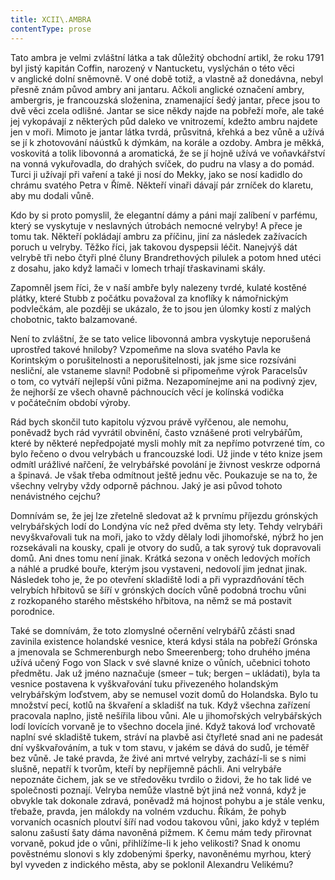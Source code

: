 ```yaml
---
title: XCII\.AMBRA
contentType: prose
---
```


  

Tato ambra je velmi zvláštní látka a tak důležitý obchodní artikl, že roku 1791 byl jistý kapitán Coffin, narozený v Nantucketu, vyslýchán o této věci v anglické dolní sněmovně. V oné době totiž, a vlastně až donedávna, nebyl přesně znám původ ambry ani jantaru. Ačkoli anglické označení ambry, ambergris, je francouzská složenina, znamenající šedý jantar, přece jsou to dvě věci zcela odlišné. Jantar se sice někdy najde na pobřeží moře, ale také jej vykopávají z některých půd daleko ve vnitrozemí, kdežto ambru najdete jen v moři. Mimoto je jantar látka tvrdá, průsvitná, křehká a bez vůně a užívá se jí k zhotovování náústků k dýmkám, na korále a ozdoby. Ambra je měkká, voskovitá a tolik libovonná a aromatická, že se jí hojně užívá ve voňavkářství na vonná vykuřovadla, do drahých svíček, do pudru na vlasy a do pomád. Turci ji užívají při vaření a také ji nosí do Mekky, jako se nosí kadidlo do chrámu svatého Petra v Římě. Někteří vinaři dávají pár zrníček do klaretu, aby mu dodali vůně.

Kdo by si proto pomyslil, že elegantní dámy a páni mají zalíbení v parfému, který se vyskytuje v neslavných útrobách nemocné velryby! A přece je tomu tak. Někteří pokládají ambru za příčinu, jiní za následek zažívacích poruch u velryby. Těžko říci, jak takovou dyspepsii léčit. Nanejvýš dát velrybě tři nebo čtyři plné čluny Brand­rethových pilulek a potom hned utéci z dosahu, jako když lamači v lomech trhají třaskavinami skály.

Zapomněl jsem říci, že v naší ambře byly nalezeny tvrdé, kulaté kostěné plátky, které Stubb z počátku považoval za knoflíky k námořnickým podvlečkám, ale později se ukázalo, že to jsou jen úlomky kostí z malých chobotnic, takto balzamované.

Není to zvláštní, že se tato velice libovonná ambra vyskytuje neporušená uprostřed takové hniloby? Vzpomeňme na slova svatého Pavla ke Korintským o porušitelnosti a neporušitelnosti, jak jsme sice rozsíváni nesliční, ale vstaneme slavní! Podobně si připomeňme výrok Paracelsův o tom, co vytváří nejlepší vůni pižma. Nezapomínejme ani na podivný zjev, že nejhorší ze všech ohavně páchnoucích věcí je kolínská vodička v počátečním období výroby.

Rád bych skončil tuto kapitolu výzvou právě vyřčenou, ale nemohu, poněvadž bych rád vyvrátil obvinění, často vznášené proti velrybářům, které by některé nepředpojaté mysli mohly mít za nepřímo potvrzené tím, co bylo řečeno o dvou velrybách u francouzské lodi. Už jinde v této knize jsem odmítl urážlivé nařčení, že velrybářské povolání je živnost veskrze odporná a špinavá. Je však třeba odmítnout ještě jednu věc. Poukazuje se na to, že všechny velryby vždy odporně páchnou. Jaký je asi původ tohoto nenávistného cejchu?

Domnívám se, že jej lze zřetelně sledovat až k prvnímu příjezdu grónských velrybářských lodí do Londýna víc než před dvěma sty lety. Tehdy velrybáři nevyškvařovali tuk na moři, jako to vždy dělaly lodi jihomořské, nýbrž ho jen rozsekávali na kousky, cpali je otvory do sudů, a tak syrový tuk dopravovali domů. Ani dnes tomu není jinak. Krátká sezona v oněch ledových mořích a náhlé a prudké bouře, kterým jsou vystaveni, nedovolí jim jednat jinak. Následek toho je, že po otevření skladiště lodi a při vyprazdňování těch velrybích hřbitovů se šíří v grónských docích vůně podobná trochu vůni z rozkopaného starého městského hřbitova, na němž se má postavit porodnice.

Také se domnívám, že toto zlomyslné očernění velrybářů zčásti snad zavinila existence holandské vesnice, která kdysi stála na pobřeží Grónska a jmenovala se Schmerenburgh nebo Smeerenberg; toho druhého jména užívá učený Fogo von Slack v své slavné knize o vůních, učebnici tohoto předmětu. Jak už jméno naznačuje (smeer – tuk; bergen – ukládati), byla ta vesnice postavena k vyškvařování tuku přivezeného holandským velrybářským loďstvem, aby se nemusel vozit domů do Holandska. Bylo tu množství pecí, kotlů na škvaření a skladišť na tuk. Když všechna zařízení pracovala naplno, jistě nešířila libou vůni. Ale u jihomořských velrybářských lodí lovících vorvaně je to všechno docela jiné. Když taková loď vrchovatě naplní své skladiště tukem, stráví na plavbě asi čtyřleté snad ani ne padesát dní vyškvařováním, a tuk v tom stavu, v jakém se dává do sudů, je téměř bez vůně. Je také pravda, že živé ani mrtvé velryby, zachází-li se s nimi slušně, nepatří k tvorům, kteří by nepříjemně páchli. Ani velrybáře nepoznáte čichem, jak se ve středověku tvrdilo o židovi, že ho tak lidé ve společnosti poznají. Velryba nemůže vlastně být jiná než vonná, když je obvykle tak dokonale zdravá, poněvadž má hojnost pohybu a je stále venku, třebaže, pravda, jen málokdy na volném vzduchu. Říkám, že pohyb vorvaních ocasních ploutví šíří nad vodou takovou vůni, jako když v teplém salonu zašustí šaty dáma navoněná pižmem. K čemu mám tedy přirovnat vorvaně, pokud jde o vůni, přihlížíme-li k jeho velikosti? Snad k onomu pověstnému slonovi s kly zdobenými šperky, navoněnému myrhou, který byl vyveden z indického města, aby se poklonil Alexandru Velikému?
